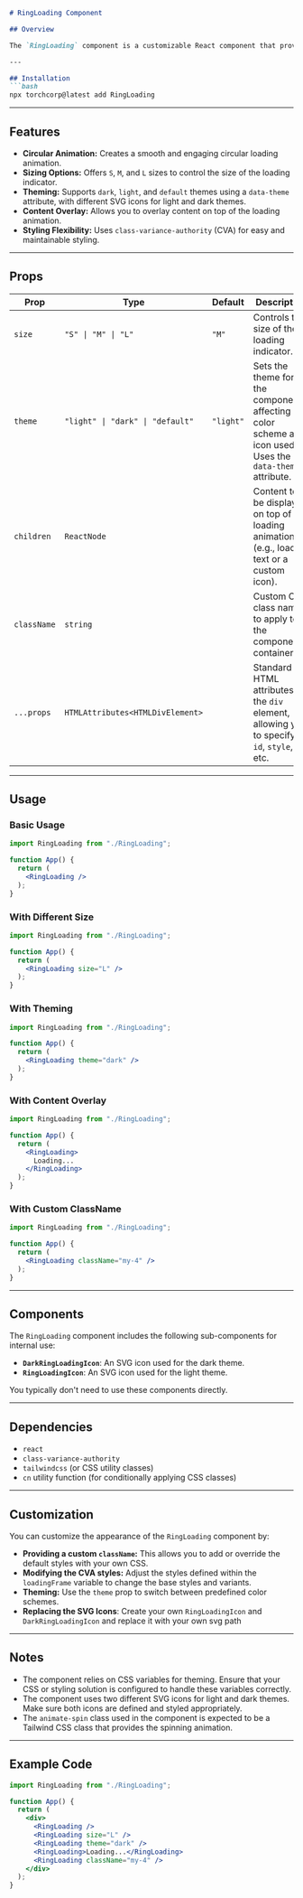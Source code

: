 ```markdown
# RingLoading Component

## Overview

The `RingLoading` component is a customizable React component that provides a visually appealing loading indicator with a circular animation. It supports different sizes and themes, allowing you to integrate it seamlessly into your application.

---

## Installation
```bash
npx torchcorp@latest add RingLoading
```

---

## Features

*   **Circular Animation:** Creates a smooth and engaging circular loading animation.
*   **Sizing Options:** Offers `S`, `M`, and `L` sizes to control the size of the loading indicator.
*   **Theming:** Supports `dark`, `light`, and `default` themes using a `data-theme` attribute, with different SVG icons for light and dark themes.
*   **Content Overlay:** Allows you to overlay content on top of the loading animation.
*   **Styling Flexibility:** Uses `class-variance-authority` (CVA) for easy and maintainable styling.

---

## Props

| Prop        | Type                | Default | Description                                                                                                                    |
| ----------- | ------------------- | ------- | ------------------------------------------------------------------------------------------------------------------------------ |
| `size`      | `"S" \| "M" \| "L"` | `"M"`   | Controls the size of the loading indicator.                                                                                    |
| `theme`     | `"light" \| "dark" \| "default"` | `"light"` | Sets the theme for the component, affecting its color scheme and icon used. Uses the `data-theme` attribute.                                                                            |
| `children`  | `ReactNode`         |         | Content to be displayed on top of the loading animation (e.g., loading text or a custom icon).                                |
| `className` | `string`            |         | Custom CSS class names to apply to the component's container.                                                                 |
| `...props`  | `HTMLAttributes<HTMLDivElement>` |         | Standard HTML attributes for the `div` element, allowing you to specify `id`, `style`, etc.                                                       |

---

## Usage

### Basic Usage

```jsx
import RingLoading from "./RingLoading";

function App() {
  return (
    <RingLoading />
  );
}
```

### With Different Size

```jsx
import RingLoading from "./RingLoading";

function App() {
  return (
    <RingLoading size="L" />
  );
}
```

### With Theming

```jsx
import RingLoading from "./RingLoading";

function App() {
  return (
    <RingLoading theme="dark" />
  );
}
```

### With Content Overlay

```jsx
import RingLoading from "./RingLoading";

function App() {
  return (
    <RingLoading>
      Loading...
    </RingLoading>
  );
}
```

### With Custom ClassName

```jsx
import RingLoading from "./RingLoading";

function App() {
  return (
    <RingLoading className="my-4" />
  );
}
```

---

## Components

The `RingLoading` component includes the following sub-components for internal use:

*   **`DarkRingLoadingIcon`**: An SVG icon used for the dark theme.
*   **`RingLoadingIcon`**: An SVG icon used for the light theme.

You typically don't need to use these components directly.

---

## Dependencies

*   `react`
*   `class-variance-authority`
*   `tailwindcss` (or CSS utility classes)
*   `cn` utility function (for conditionally applying CSS classes)

---

## Customization

You can customize the appearance of the `RingLoading` component by:

*   **Providing a custom `className`:** This allows you to add or override the default styles with your own CSS.
*   **Modifying the CVA styles:** Adjust the styles defined within the `loadingFrame` variable to change the base styles and variants.
*   **Theming:** Use the `theme` prop to switch between predefined color schemes.
*   **Replacing the SVG Icons**: Create your own `RingLoadingIcon` and `DarkRingLoadingIcon` and replace it with your own svg path

---

## Notes

*   The component relies on CSS variables for theming. Ensure that your CSS or styling solution is configured to handle these variables correctly.
*   The component uses two different SVG icons for light and dark themes. Make sure both icons are defined and styled appropriately.
*   The `animate-spin` class used in the component is expected to be a Tailwind CSS class that provides the spinning animation.

---

## Example Code

```jsx
import RingLoading from "./RingLoading";

function App() {
  return (
    <div>
      <RingLoading />
      <RingLoading size="L" />
      <RingLoading theme="dark" />
      <RingLoading>Loading...</RingLoading>
      <RingLoading className="my-4" />
    </div>
  );
}
```
